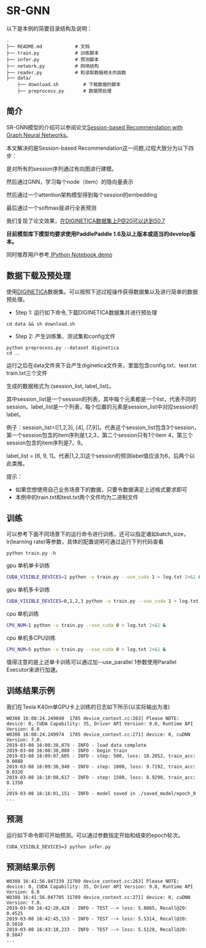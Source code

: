 # SR-GNN

以下是本例的简要目录结构及说明：

```text
.
├── README.md            # 文档
├── train.py             # 训练脚本
├── infer.py             # 预测脚本
├── network.py           # 网络结构
├── reader.py            # 和读取数据相关的函数
├── data/
    ├── download.sh         # 下载数据的脚本
    ├── preprocess.py       # 数据预处理

```

## 简介

SR-GNN模型的介绍可以参阅论文[Session-based Recommendation with Graph Neural Networks](https://arxiv.org/abs/1811.00855)。

本文解决的是Session-based Recommendation这一问题,过程大致分为以下四步：

是对所有的session序列通过有向图进行建模。

然后通过GNN，学习每个node（item）的隐向量表示

然后通过一个attention架构模型得到每个session的embedding

最后通过一个softmax层进行全表预测

我们复现了论文效果，在DIGINETICA数据集上P@20可以达到50.7

**目前模型库下模型均要求使用PaddlePaddle 1.6及以上版本或适当的develop版本。**

同时推荐用户参考[ IPython Notebook demo](https://aistudio.baidu.com/aistudio/projectDetail/124382)

## 数据下载及预处理

使用[DIGINETICA](http://cikm2016.cs.iupui.edu/cikm-cup)数据集。可以按照下述过程操作获得数据集以及进行简单的数据预处理。

* Step 1: 运行如下命令,下载DIGINETICA数据集并进行预处理
```
cd data && sh download.sh
```

* Step 2: 产生训练集、测试集和config文件
```
python preprocess.py --dataset diginetica
cd ..
```
运行之后在data文件夹下会产生diginetica文件夹，里面包含config.txt、test.txt  train.txt三个文件

生成的数据格式为:(session_list,
label_list)。

其中session_list是一个session的列表，其中每个元素都是一个list，代表不同的session。label_list是一个列表，每个位置的元素是session_list中对应session的label。

例子：session_list=[[1,2,3], [4], [7,9]]。代表这个session_list包含3个session，第一个session包含的item序列是1,2,3，第二个session只有1个item 4，第三个session包含的item序列是7，9。

label_list = [6, 9,
1]。代表[1,2,3]这个session的预测label值应该为6，后两个以此类推。

提示：

* 如果您想使用自己业务场景下的数据，只要令数据满足上述格式要求即可
* 本例中的train.txt和test.txt两个文件均为二进制文件


## 训练

可以参考下面不同场景下的运行命令进行训练，还可以指定诸如batch_size，lr(learning rate)等参数，具体的配置说明可通过运行下列代码查看
```
python train.py -h
```

gpu 单机单卡训练
``` bash
CUDA_VISIBLE_DEVICES=1 python -u train.py --use_cuda 1 > log.txt 2>&1 &
```

gpu 单机多卡训练
``` bash
CUDA_VISIBLE_DEVICES=0,1,2,3 python -u train.py --use_cuda 1 > log.txt 2>&1 &
```

cpu 单机训练
``` bash
CPU_NUM=1 python -u train.py --use_cuda 0 > log.txt 2>&1 &
```

cpu 单机多CPU训练
``` bash
CPU_NUM=5 python -u train.py --use_cuda 0 > log.txt 2>&1 &
```

值得注意的是上述单卡训练可以通过加--use_parallel 1参数使用Parallel Executor来进行加速。


## 训练结果示例

我们在Tesla K40m单GPU卡上训练的日志如下所示(以实际输出为准)
```text
W0308 16:08:24.249840  1785 device_context.cc:263] Please NOTE: device: 0, CUDA Capability: 35, Driver API Version: 9.0, Runtime API Version: 8.0
W0308 16:08:24.249974  1785 device_context.cc:271] device: 0, cuDNN Version: 7.0.
2019-03-08 16:08:38,079 - INFO - load data complete
2019-03-08 16:08:38,080 - INFO - begin train
2019-03-08 16:09:07,605 - INFO - step: 500, loss: 10.2052, train_acc: 0.0088
2019-03-08 16:09:36,940 - INFO - step: 1000, loss: 9.7192, train_acc: 0.0320
2019-03-08 16:10:08,617 - INFO - step: 1500, loss: 8.9290, train_acc: 0.1350
...
2019-03-08 16:16:01,151 - INFO - model saved in ./saved_model/epoch_0
...
```

## 预测
运行如下命令即可开始预测。可以通过参数指定开始和结束的epoch轮次。

```
CUDA_VISIBLE_DEVICES=3 python infer.py
```

## 预测结果示例
```text
W0308 16:41:56.847339 31709 device_context.cc:263] Please NOTE: device: 0, CUDA Capability: 35, Driver API Version: 9.0, Runtime API Version: 8.0
W0308 16:41:56.847705 31709 device_context.cc:271] device: 0, cuDNN Version: 7.0.
2019-03-08 16:42:20,420 - INFO - TEST --> loss: 5.8865, Recall@20: 0.4525
2019-03-08 16:42:45,153 - INFO - TEST --> loss: 5.5314, Recall@20: 0.5010
2019-03-08 16:43:10,233 - INFO - TEST --> loss: 5.5128, Recall@20: 0.5047
...
```
